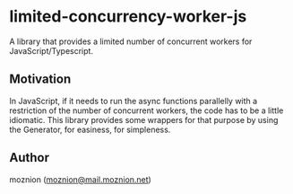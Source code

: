 # limited-concurrency-worker-js

A library that provides a limited number of concurrent workers for JavaScript/Typescript.

## Motivation

In JavaScript, if it needs to run the async functions parallelly with a restriction of the number of concurrent workers, the code has to be a little idiomatic. This library provides some wrappers for that purpose by using the Generator, for easiness, for simpleness.

## Author

moznion (<moznion@mail.moznion.net>)

